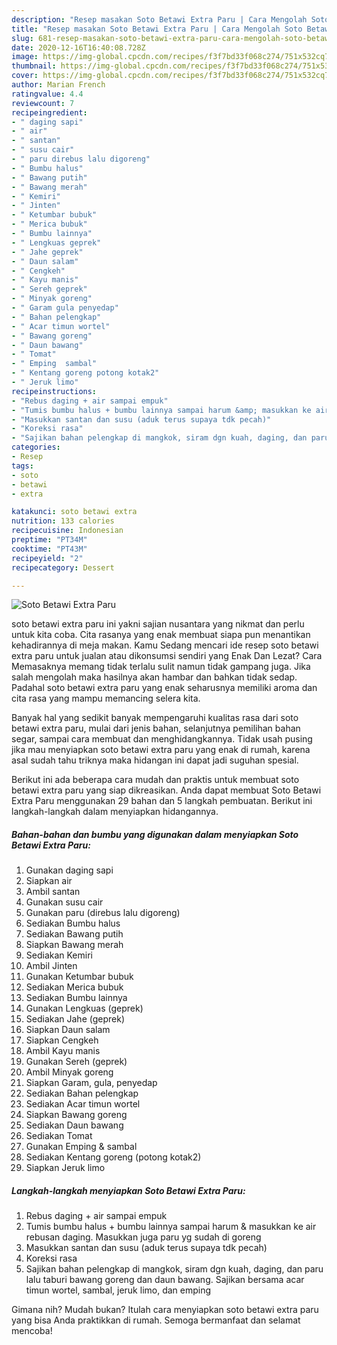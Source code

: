 ```yaml
---
description: "Resep masakan Soto Betawi Extra Paru | Cara Mengolah Soto Betawi Extra Paru Yang Enak Dan Lezat"
title: "Resep masakan Soto Betawi Extra Paru | Cara Mengolah Soto Betawi Extra Paru Yang Enak Dan Lezat"
slug: 681-resep-masakan-soto-betawi-extra-paru-cara-mengolah-soto-betawi-extra-paru-yang-enak-dan-lezat
date: 2020-12-16T16:40:08.728Z
image: https://img-global.cpcdn.com/recipes/f3f7bd33f068c274/751x532cq70/soto-betawi-extra-paru-foto-resep-utama.jpg
thumbnail: https://img-global.cpcdn.com/recipes/f3f7bd33f068c274/751x532cq70/soto-betawi-extra-paru-foto-resep-utama.jpg
cover: https://img-global.cpcdn.com/recipes/f3f7bd33f068c274/751x532cq70/soto-betawi-extra-paru-foto-resep-utama.jpg
author: Marian French
ratingvalue: 4.4
reviewcount: 7
recipeingredient:
- " daging sapi"
- " air"
- " santan"
- " susu cair"
- " paru direbus lalu digoreng"
- " Bumbu halus"
- " Bawang putih"
- " Bawang merah"
- " Kemiri"
- " Jinten"
- " Ketumbar bubuk"
- " Merica bubuk"
- " Bumbu lainnya"
- " Lengkuas geprek"
- " Jahe geprek"
- " Daun salam"
- " Cengkeh"
- " Kayu manis"
- " Sereh geprek"
- " Minyak goreng"
- " Garam gula penyedap"
- " Bahan pelengkap"
- " Acar timun wortel"
- " Bawang goreng"
- " Daun bawang"
- " Tomat"
- " Emping  sambal"
- " Kentang goreng potong kotak2"
- " Jeruk limo"
recipeinstructions:
- "Rebus daging + air sampai empuk"
- "Tumis bumbu halus + bumbu lainnya sampai harum &amp; masukkan ke air rebusan daging. Masukkan juga paru yg sudah di goreng"
- "Masukkan santan dan susu (aduk terus supaya tdk pecah)"
- "Koreksi rasa"
- "Sajikan bahan pelengkap di mangkok, siram dgn kuah, daging, dan paru lalu taburi bawang goreng dan daun bawang. Sajikan bersama acar timun wortel, sambal, jeruk limo, dan emping"
categories:
- Resep
tags:
- soto
- betawi
- extra

katakunci: soto betawi extra 
nutrition: 133 calories
recipecuisine: Indonesian
preptime: "PT34M"
cooktime: "PT43M"
recipeyield: "2"
recipecategory: Dessert

---
```



![Soto Betawi Extra Paru](https://img-global.cpcdn.com/recipes/f3f7bd33f068c274/751x532cq70/soto-betawi-extra-paru-foto-resep-utama.jpg)


soto betawi extra paru ini yakni sajian nusantara yang nikmat dan perlu untuk kita coba. Cita rasanya yang enak membuat siapa pun menantikan kehadirannya di meja makan.
Kamu Sedang mencari ide resep soto betawi extra paru untuk jualan atau dikonsumsi sendiri yang Enak Dan Lezat? Cara Memasaknya memang tidak terlalu sulit namun tidak gampang juga. Jika salah mengolah maka hasilnya akan hambar dan bahkan tidak sedap. Padahal soto betawi extra paru yang enak seharusnya memiliki aroma dan cita rasa yang mampu memancing selera kita.

Banyak hal yang sedikit banyak mempengaruhi kualitas rasa dari soto betawi extra paru, mulai dari jenis bahan, selanjutnya pemilihan bahan segar, sampai cara membuat dan menghidangkannya. Tidak usah pusing jika mau menyiapkan soto betawi extra paru yang enak di rumah, karena asal sudah tahu triknya maka hidangan ini dapat jadi suguhan spesial.




Berikut ini ada beberapa cara mudah dan praktis untuk membuat soto betawi extra paru yang siap dikreasikan. Anda dapat membuat Soto Betawi Extra Paru menggunakan 29 bahan dan 5 langkah pembuatan. Berikut ini langkah-langkah dalam menyiapkan hidangannya.

<!--inarticleads1-->

##### Bahan-bahan dan bumbu yang digunakan dalam menyiapkan Soto Betawi Extra Paru:

1. Gunakan  daging sapi
1. Siapkan  air
1. Ambil  santan
1. Gunakan  susu cair
1. Gunakan  paru (direbus lalu digoreng)
1. Sediakan  Bumbu halus
1. Sediakan  Bawang putih
1. Siapkan  Bawang merah
1. Sediakan  Kemiri
1. Ambil  Jinten
1. Gunakan  Ketumbar bubuk
1. Sediakan  Merica bubuk
1. Sediakan  Bumbu lainnya
1. Gunakan  Lengkuas (geprek)
1. Sediakan  Jahe (geprek)
1. Siapkan  Daun salam
1. Siapkan  Cengkeh
1. Ambil  Kayu manis
1. Gunakan  Sereh (geprek)
1. Ambil  Minyak goreng
1. Siapkan  Garam, gula, penyedap
1. Sediakan  Bahan pelengkap
1. Sediakan  Acar timun wortel
1. Siapkan  Bawang goreng
1. Sediakan  Daun bawang
1. Sediakan  Tomat
1. Gunakan  Emping &amp; sambal
1. Sediakan  Kentang goreng (potong kotak2)
1. Siapkan  Jeruk limo




<!--inarticleads2-->

##### Langkah-langkah menyiapkan Soto Betawi Extra Paru:

1. Rebus daging + air sampai empuk
1. Tumis bumbu halus + bumbu lainnya sampai harum &amp; masukkan ke air rebusan daging. Masukkan juga paru yg sudah di goreng
1. Masukkan santan dan susu (aduk terus supaya tdk pecah)
1. Koreksi rasa
1. Sajikan bahan pelengkap di mangkok, siram dgn kuah, daging, dan paru lalu taburi bawang goreng dan daun bawang. Sajikan bersama acar timun wortel, sambal, jeruk limo, dan emping




Gimana nih? Mudah bukan? Itulah cara menyiapkan soto betawi extra paru yang bisa Anda praktikkan di rumah. Semoga bermanfaat dan selamat mencoba!
